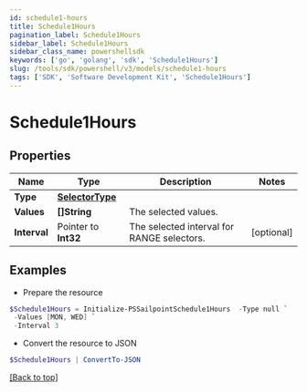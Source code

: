 ```yaml
---
id: schedule1-hours
title: Schedule1Hours
pagination_label: Schedule1Hours
sidebar_label: Schedule1Hours
sidebar_class_name: powershellsdk
keywords: ['go', 'golang', 'sdk', 'Schedule1Hours'] 
slug: /tools/sdk/powershell/v3/models/schedule1-hours
tags: ['SDK', 'Software Development Kit', 'Schedule1Hours']
---
```



# Schedule1Hours

## Properties

Name | Type | Description | Notes
------------ | ------------- | ------------- | -------------
**Type** |  [**SelectorType**](selector-type) |  | 
**Values** |  **[]String** | The selected values.  | 
**Interval** |  Pointer to **Int32** | The selected interval for RANGE selectors.  | [optional] 

## Examples

- Prepare the resource
```powershell
$Schedule1Hours = Initialize-PSSailpointSchedule1Hours  -Type null `
 -Values [MON, WED] `
 -Interval 3
```

- Convert the resource to JSON
```powershell
$Schedule1Hours | ConvertTo-JSON
```


[[Back to top]](#) 

